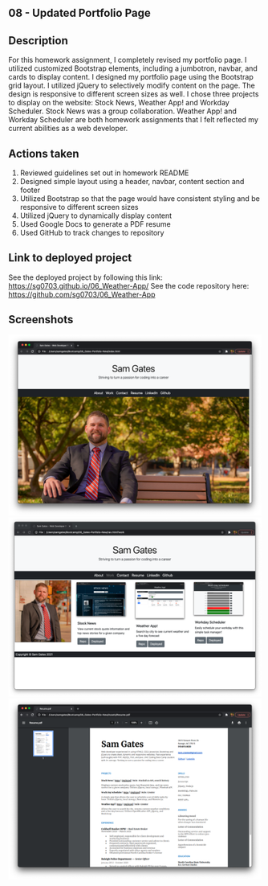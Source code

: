 ## 08 - Updated Portfolio Page

## Description

For this homework assignment, I completely revised my portfolio page. I utilized customized Bootstrap elements, including a jumbotron, navbar, and cards to display content. I designed my portfolio page using the Bootstrap grid layout. I utilized jQuery to selectively modify content on the page. The design is responsive to different screen sizes as well. I chose three projects to display on the website: Stock News, Weather App! and Workday Scheduler. Stock News was a group collaboration. Weather App! and Workday Scheduler are both homework assignments that I felt reflected my current abilities as a web developer. 


## Actions taken

1. Reviewed guidelines set out in homework README
2. Designed simple layout using a header, navbar, content section and footer
3. Utilized Bootstrap so that the page would have consistent styling and be responsive to different screen sizes
4. Utilized jQuery to dynamically display content 
5. Used Google Docs to generate a PDF resume
6. Used GitHub to track changes to repository

## Link to deployed project

See the deployed project by following this link: https://sg0703.github.io/06_Weather-App/
See the code repository here: https://github.com/sg0703/06_Weather-App

## Screenshots

![first screenshot](Assets/images/screen1.png)
![second screenshot](Assets/images/screen2.png)
![third screenshot](Assets/images/screen3.png)
